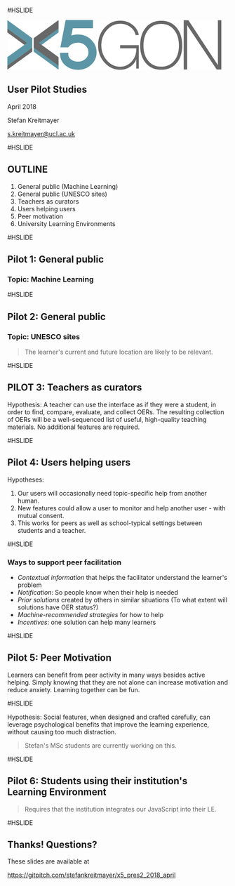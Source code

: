 #HSLIDE

![Logo](images/x5gon_logo.png)

## User Pilot Studies

April 2018

Stefan Kreitmayer

s.kreitmayer@ucl.ac.uk

#HSLIDE

## OUTLINE
1. General public (Machine Learning)
2. General public (UNESCO sites)
3. Teachers as curators
4. Users helping users
5. Peer motivation
6. University Learning Environments

#HSLIDE

## Pilot 1: General public
### Topic: Machine Learning

#HSLIDE

## Pilot 2: General public
### Topic: UNESCO sites

> The learner's current and future location are likely to be relevant.

#HSLIDE

## PILOT 3: Teachers as curators

Hypothesis: A teacher can use the interface as if they were a student, in order to find, compare, evaluate, and collect OERs. The resulting collection of OERs will be a well-sequenced list of useful, high-quality teaching materials. No additional features are required.

#HSLIDE

## Pilot 4: Users helping users

Hypotheses:

1. Our users will occasionally need topic-specific help from another human.
2. New features could allow a user to monitor and help another user - with mutual consent.
3. This works for peers as well as school-typical settings between students and a teacher.

#HSLIDE

### Ways to support peer facilitation

* _Contextual information_ that helps the facilitator understand the learner's problem
* _Notification_: So people know when their help is needed
* _Prior solutions_ created by others in similar situations (To what extent will solutions have OER status?)
* _Machine-recommended strategies_ for how to help
* _Incentives_: one solution can help many learners

#HSLIDE

## Pilot 5: Peer Motivation

Learners can benefit from peer activity in many ways besides active helping. Simply knowing that they are not alone can increase motivation and reduce anxiety. Learning together can be fun.

#HSLIDE

Hypothesis: Social features, when designed and crafted carefully, can leverage psychological benefits that improve the learning experience, without causing too much distraction.

> Stefan's MSc students are currently working on this.

#HSLIDE

## Pilot 6: Students using their institution's Learning Environment

> Requires that the institution integrates our JavaScript into their LE.

#HSLIDE

## Thanks! Questions?

These slides are available at

https://gitpitch.com/stefankreitmayer/x5_pres2_2018_april
